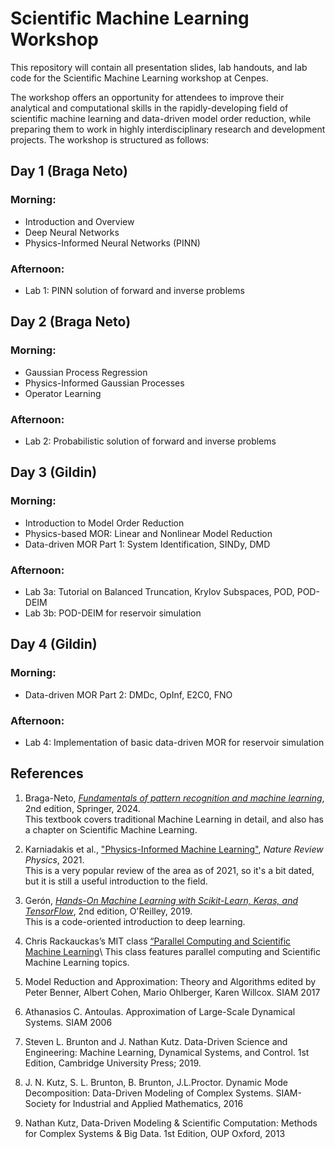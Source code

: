# Scientific Machine Learning Workshop

This repository will contain all presentation slides, lab handouts, and lab code for the Scientific Machine Learning workshop at Cenpes. 

The workshop offers an opportunity for attendees to improve their analytical and computational skills in the rapidly-developing field of scientific machine learning and data-driven model order reduction, while preparing them to work in highly interdisciplinary research and development projects. The workshop is structured as follows:

## Day 1 (Braga Neto)
### Morning: 
- Introduction and Overview
- Deep Neural Networks
- Physics-Informed Neural Networks (PINN)
  
### Afternoon:
- Lab 1: PINN solution of forward and inverse problems

## Day 2 (Braga Neto)
### Morning:
- Gaussian Process Regression
- Physics-Informed Gaussian Processes
- Operator Learning

### Afternoon:
- Lab 2: Probabilistic solution of forward and inverse problems

## Day 3 (Gildin)  
### Morning:
- Introduction to Model Order Reduction 
- Physics-based MOR: Linear and Nonlinear Model Reduction
- Data-driven MOR Part 1: System Identification, SINDy, DMD 

### Afternoon:
- Lab 3a: Tutorial on Balanced Truncation, Krylov Subspaces, POD, POD-DEIM
- Lab 3b: POD-DEIM for reservoir simulation

## Day 4 (Gildin)
### Morning:
- Data-driven MOR Part 2: DMDc, OpInf, E2C0, FNO

### Afternoon:
- Lab 4: Implementation of basic data-driven MOR for reservoir simulation

## References
1. Braga-Neto, [_Fundamentals of pattern recognition and machine learning_](https://braganeto.engr.tamu.edu/book-website-2nd-edition/), 2nd edition, Springer, 2024.\
This textbook covers traditional Machine Learning in detail, and also has a chapter on Scientific Machine Learning.

2. Karniadakis et al., ["Physics-Informed Machine Learning"](https://www.nature.com/articles/s42254-021-00314-5), _Nature Review Physics_, 2021.\
This is a very popular review of the area as of 2021, so it's a bit dated, but it is still a useful introduction to the field.

3. Gerón, [_Hands-On Machine Learning with Scikit-Learn, Keras, and TensorFlow_](https://www.oreilly.com/library/view/hands-on-machine-learning/9781492032632/), 2nd edition, O'Reilley, 2019.\
This is a code-oriented introduction to deep learning.

4. Chris Rackauckas’s MIT class [“Parallel Computing and Scientific Machine Learning](https://github.com/mitmath/18337)\ 
This class features parallel computing and Scientific Machine Learning topics. 

5. Model Reduction and Approximation: Theory and Algorithms edited by Peter Benner, Albert Cohen, Mario Ohlberger, Karen Willcox. SIAM 2017

6. Athanasios C. Antoulas.  Approximation of Large-Scale Dynamical Systems. SIAM 2006 

7.  Steven L. Brunton and J. Nathan Kutz.   Data-Driven Science and Engineering: Machine Learning, Dynamical Systems, and Control. 1st Edition, Cambridge University Press; 2019.
   
9.  J. N. Kutz, S. L. Brunton, B. Brunton, J.L.Proctor. Dynamic Mode Decomposition: Data-Driven Modeling of Complex Systems.  SIAM-Society for Industrial and Applied Mathematics, 2016

10. Nathan Kutz,  Data-Driven Modeling & Scientific Computation: Methods for Complex Systems & Big Data.  1st Edition, OUP Oxford, 2013
